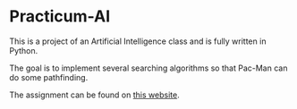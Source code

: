 # Practicum-AI
This is a project of an Artificial Intelligence class and is fully written in Python.

The goal is to implement several searching algorithms so that Pac-Man can do some pathfinding.

The assignment can be found on [this website](https://inst.eecs.berkeley.edu/~cs188/fa19/project1/#question-1-3-points-finding-a-fixed-food-dot-using-depth-first-search).
